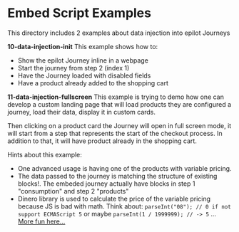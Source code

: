 # Embed Script Examples
This directory includes 2 examples about data injection into epilot Journeys

**10-data-injection-init**
This example shows how to:
* Show the epilot Journey inline in a webpage
* Start the journey from step 2 (index 1) 
* Have the Journey loaded with disabled fields
* Have a product already added to the shopping cart

**11-data-injection-fullscreen**
This example is trying to demo how one can develop a custom landing page that will load products they are configured a journey, load their data, display it in custom cards.

Then clicking on a product card the Journey will open in full screen mode, it will start from a step that represents the start of the checkout process. In addition to that, it will have product already in the shopping cart.

Hints about this example:
* One advanced usage is having one of the products with variable pricing.
* The data passed to the journey is matching the structure of existing blocks!. The embeded journey actually have blocks in step 1 "consumption" and step 2 "products"
* Dinero library is used to calculate the price of the variable pricing because JS is bad with math. Think about: `parseInt("08"); // 0 if not support ECMAScript 5` or maybe `parseInt(1 / 1999999); // -> 5` ... [More fun here...](https://github.com/denysdovhan/wtfjs)

